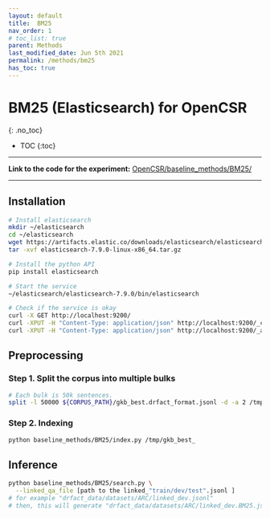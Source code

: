 ```yaml
---
layout: default
title:  BM25 
nav_order: 1
# toc_list: true
parent: Methods
last_modified_date: Jun 5th 2021
permalink: /methods/bm25
has_toc: true
---
```


# BM25 (Elasticsearch) for OpenCSR
{: .no_toc}

<!-- {: .no_toc .text-delta } -->


- TOC
{:toc}

---

**Link to the code for the experiment:** [OpenCSR/baseline_methods/BM25/](https://github.com/yuchenlin/OpenCSR/tree/main/baseline_methods/BM25)

---

## Installation 

```bash 
# Install elasticsearch
mkdir ~/elasticsearch
cd ~/elasticsearch
wget https://artifacts.elastic.co/downloads/elasticsearch/elasticsearch-7.9.0-linux-x86_64.tar.gz
tar -xvf elasticsearch-7.9.0-linux-x86_64.tar.gz

# Install the python API
pip install elasticsearch

# Start the service
~/elasticsearch/elasticsearch-7.9.0/bin/elasticsearch

# Check if the service is okay
curl -X GET http://localhost:9200/
curl -XPUT -H "Content-Type: application/json" http://localhost:9200/_cluster/settings -d '{ "transient": { "cluster.routing.allocation.disk.threshold_enabled": false } }'
curl -XPUT -H "Content-Type: application/json" http://localhost:9200/_all/_settings -d '{"index.blocks.read_only_allow_delete": null}'
```

## Preprocessing 

### Step 1. Split the corpus into multiple bulks
```bash
# Each bulk is 50k sentences.
split -l 50000 ${CORPUS_PATH}/gkb_best.drfact_format.jsonl -d -a 2 /tmp/gkb_best_
```

### Step 2. Indexing 

```bash
python baseline_methods/BM25/index.py /tmp/gkb_best_
```

## Inference

```bash
python baseline_methods/BM25/search.py \
  --linked_qa_file [path to the linked_"train/dev/test".jsonl ]
# for example "drfact_data/datasets/ARC/linked_dev.jsonl"
# then, this will generate "drfact_data/datasets/ARC/linked_dev.BM25.jsonl"
```

 